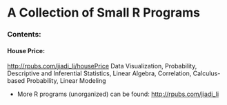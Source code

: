 # A Collection of Small R Programs

### Contents:

#### House Price:

http://rpubs.com/jiadi_li/housePrice
Data Visualization, Probability, Descriptive and Inferential Statistics, Linear Algebra, Correlation, Calculus-based Probability, Linear Modeling



* More R programs (unorganized) can be found: http://rpubs.com/jiadi_li
